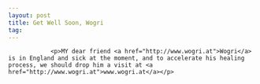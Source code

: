 ```yaml
---
layout: post
title: Get Well Soon, Wogri
tag: 
---
```



                <p>MY dear friend <a href="http://www.wogri.at">Wogri</a> is in England and sick at the moment, and to accelerate his healing process, we should drop him a visit at <a href="http://www.wogri.at">www.wogri.at</a></p>
            
